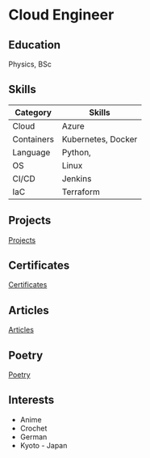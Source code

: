 # Cloud Engineer

## Education
Physics, BSc

## Skills

| Category     | Skills                          |
|--------------|---------------------------------|
| Cloud        | Azure                           |
| Containers   | Kubernetes, Docker              |
| Language     | Python,                         |
| OS           | Linux                           |
| CI/CD        | Jenkins                         |
| IaC          | Terraform                       |


## Projects
[Projects](/projects.md)

## Certificates
[Certificates](/certificates.md)

## Articles
[Articles](/articles.md)

## Poetry
[Poetry](/poetry.md)

## Interests
- Anime
- Crochet
- German
- Kyoto - Japan
